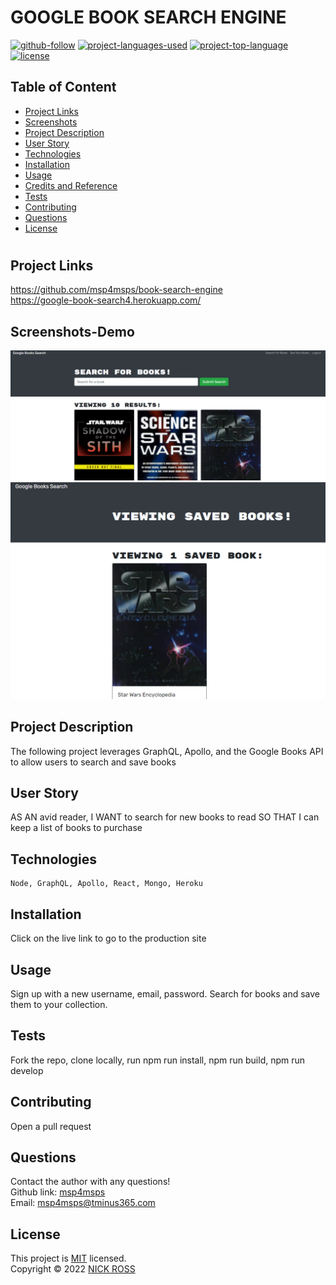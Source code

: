 # GOOGLE BOOK SEARCH ENGINE

[![github-follow](https://img.shields.io/github/followers/msp4msps?label=Follow&logoColor=purple&style=social)](https://github.com/msp4msps)
[![project-languages-used](https://img.shields.io/github/languages/count/msp4msps/book-search-engine?color=important)](https://github.com/msp4msps/book-search-engine)
[![project-top-language](https://img.shields.io/github/languages/top/msp4msps/book-search-engine?color=blueviolet)](https://github.com/msp4msps/book-search-engine)
[![license](https://img.shields.io/badge/License-MIT-brightgreen.svg)](https://choosealicense.com/licenses/mit/)

## Table of Content

- [ Project Links ](#Project-Links)
- [ Screenshots](#Screenshots)
- [ Project Description ](#Project-Description)
- [ User Story ](#User-Story)
- [ Technologies ](#Technologies)
- [ Installation ](#Installation)
- [ Usage ](#Usage)
- [ Credits and Reference ](#Credits-and-Reference)
- [ Tests ](#Tests)
- [ Contributing ](#Contributing)
- [ Questions ](#Questions)
- [ License ](#License)

#

## Project Links

https://github.com/msp4msps/book-search-engine<br>
https://google-book-search4.herokuapp.com/

## Screenshots-Demo

<kbd>![screenshot1](client/src/media/screenshot1.png)</kbd><kbd>![screenshot2](client/src/media/screenshot2.png)</kbd>

## Project Description

The following project leverages GraphQL, Apollo, and the Google Books API to allow users to search and save books

## User Story

AS AN avid reader, I WANT to search for new books to read SO THAT I can keep a list of books to purchase

## Technologies

```
Node, GraphQL, Apollo, React, Mongo, Heroku
```

## Installation

Click on the live link to go to the production site

## Usage

Sign up with a new username, email, password. Search for books and save them to your collection.

## Tests

Fork the repo, clone locally, run npm run install, npm run build, npm run develop

## Contributing

Open a pull request

## Questions

Contact the author with any questions!<br>
Github link: [msp4msps](https://github.com/msp4msps)<br>
Email: msp4msps@tminus365.com

## License

This project is [MIT](https://choosealicense.com/licenses/mit/) licensed.<br />
Copyright © 2022 [NICK ROSS](https://github.com/msp4msps)
